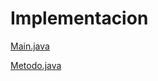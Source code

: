 <h1>Implementacion</h1>

<a href="Metodo_biseccion/Implementacion/Biseccion01/src/Paquete01/Main.java">Main.java<a/>

<a href="">Metodo.java</a>
